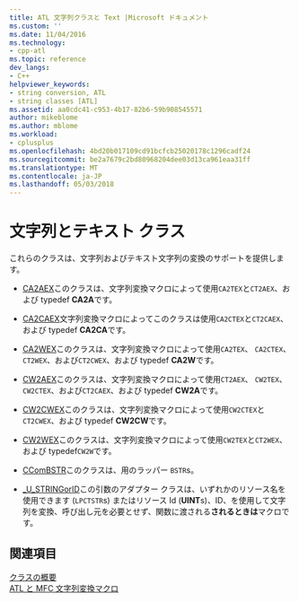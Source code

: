 ```yaml
---
title: ATL 文字列クラスと Text |Microsoft ドキュメント
ms.custom: ''
ms.date: 11/04/2016
ms.technology:
- cpp-atl
ms.topic: reference
dev_langs:
- C++
helpviewer_keywords:
- string conversion, ATL
- string classes [ATL]
ms.assetid: aa0cdc41-c953-4b17-82b6-59b908545571
author: mikeblome
ms.author: mblome
ms.workload:
- cplusplus
ms.openlocfilehash: 4bd20b017109cd91bcfcb25020178c1296cadf24
ms.sourcegitcommit: be2a7679c2bd80968204dee03d13ca961eaa31ff
ms.translationtype: MT
ms.contentlocale: ja-JP
ms.lasthandoff: 05/03/2018
---
```

# <a name="string-and-text-classes"></a>文字列とテキスト クラス
これらのクラスは、文字列およびテキスト文字列の変換のサポートを提供します。  
  
-   [CA2AEX](../atl/reference/ca2aex-class.md)このクラスは、文字列変換マクロによって使用`CA2TEX`と`CT2AEX`、および typedef **CA2A**です。  
  
-   [CA2CAEX](../atl/reference/ca2caex-class.md)文字列変換マクロによってこのクラスは使用`CA2CTEX`と`CT2CAEX`、および typedef **CA2CA**です。  
  
-   [CA2WEX](../atl/reference/ca2wex-class.md)このクラスは、文字列変換マクロによって使用`CA2TEX`、 `CA2CTEX`、 `CT2WEX`、および`CT2CWEX`、および typedef **CA2W**です。  
  
-   [CW2AEX](../atl/reference/cw2aex-class.md)このクラスは、文字列変換マクロによって使用`CT2AEX`、 `CW2TEX`、 `CW2CTEX`、および`CT2CAEX`、および typedef **CW2A**です。  
  
-   [CW2CWEX](../atl/reference/cw2cwex-class.md)このクラスは、文字列変換マクロによって使用`CW2CTEX`と`CT2CWEX`、および typedef **CW2CW**です。  
  
-   [CW2WEX](../atl/reference/cw2wex-class.md)このクラスは、文字列変換マクロによって使用`CW2TEX`と`CT2WEX`、および typedef`CW2W`です。  
  
-   [CComBSTR](../atl/reference/ccombstr-class.md)このクラスは、用のラッパー `BSTR`s。  
  
-   [_U_STRINGorID](../atl/reference/u-stringorid-class.md)この引数のアダプター クラスは、いずれかのリソース名を使用できます (`LPCTSTR`s) またはリソース Id (**UINT**s)、ID、を使用して文字列を変換、呼び出し元を必要とせず、関数に渡される**されるときは**マクロです。  
  
## <a name="see-also"></a>関連項目  
 [クラスの概要](../atl/atl-class-overview.md)   
 [ATL と MFC 文字列変換マクロ](reference/string-conversion-macros.md)

